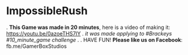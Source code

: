 # ImpossibleRush
.
**This Game was made in 20 minutes**, here is a video of making it: https://youtu.be/0azoeTHS7lY
.
*it was made applying to #Brackeys #10_minute_game challenge*
.
.
HAVE FUN!
**Please like us on Facebook**: fb.me/GamerBoxStudios
